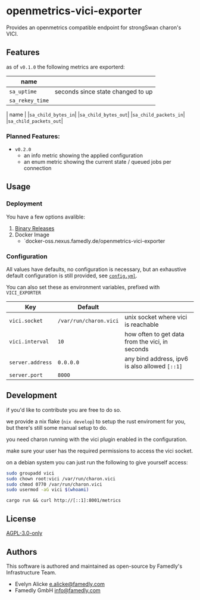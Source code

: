 # openmetrics-vici-exporter

Provides an openmetrics compatible endpoint for strongSwan charon's VICI.


## Features

as of `v0.1.0` the following metrics are exporterd:

| name | |
|------|-|
|`sa_uptime`| seconds since state changed to up |
|`sa_rekey_time`||

| name |
|`sa_child_bytes_in`|
|`sa_child_bytes_out`|
|`sa_child_packets_in`|
|`sa_child_packets_out`|

### Planned Features:
* `v0.2.0`
    * an info metric showing the applied configuration
    * an enum metric showing the current state / queued jobs per connection

## Usage

### Deployment
You have a few options avalible:
1. [Binary Releases](/releases)
2. Docker Image
    * `docker-oss.nexus.famedly.de/openmetrics-vici-exporter

### Configuration

All values have defaults, no configuration is necessary, but an exhaustive default configuration is still provided, see [`config.yml`](/blob/main/config.yml).

You can also set these as environment variables, prefixed with `VICI_EXPORTER`

| Key | Default | |
|-----|---------|-|
|`vici.socket`|`/var/run/charon.vici`| unix socket where vici is reachable |
|`vici.interval`|`10`| how often to get data from the vici, in seconds |
|`server.address`|`0.0.0.0`| any bind address, ipv6 is also allowed `[::1]`|
|`server.port`|`8000`||

## Development

if you'd like to contribute you are free to do so.

we provide a nix flake (`nix develop`) to setup the rust enviroment for you, but there's still some manual setup to do.

you need charon running with the vici plugin enabled in the configuration.

make sure your user has the required permissions to access the vici socket.

on a debian system you can just run the following to give yourself access:

``` bash
sudo groupadd vici
sudo chown root:vici /var/run/charon.vici
sudo chmod 0770 /var/run/charon.vici
sudo usermod -aG vici $(whoami)
```

` cargo run && curl http://[::1]:8001/metrics `

## License

[AGPL-3.0-only](LICENSE.md)

## Authors

This software is authored and maintained as open-source by Famedly's Infrastructure Team.

- Evelyn Alicke <e.alicke@famedly.com>
- Famedly GmbH <info@famedly.com>
